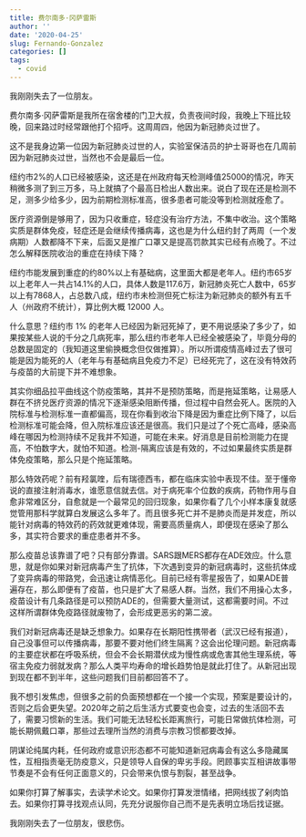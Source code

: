 ```yaml
---
title: 费尔南多·冈萨雷斯
author: ''
date: '2020-04-25'
slug: Fernando-Gonzalez
categories: []
tags:
  - covid
---
```

我刚刚失去了一位朋友。

费尔南多·冈萨雷斯是我所在宿舍楼的门卫大叔，负责夜间时段，我晚上下班比较晚，回来路过时经常跟他打个招呼。这周周四，他因为新冠肺炎过世了。

这不是我身边第一位因为新冠肺炎过世的人，实验室保洁员的护士哥哥也在几周前因为新冠肺炎过世，当然也不会是最后一位。

纽约市2%的人口已经被感染，这还是在州政府每天检测峰值25000的情况，昨天稍微多测了到三万多，马上就搞了个最高日检出人数出来。说白了现在还是检测不足，测多少给多少，因为前期检测标准高，很多患者可能没等到检测就痊愈了。

医疗资源倒是够用了，因为只收重症，轻症没有治疗方法，不集中收治。这个策略实质是群体免疫，轻症还是会继续传播病毒，这也是为什么纽约封了两周（一个发病期）人数都降不下来，后面又是推广口罩又是提高罚款其实已经有点晚了。不过怎么解释医院收治的重症在持续下降？

纽约市能发展到重症的约80%以上有基础病，这里面大都是老年人。纽约市65岁以上老年人一共占14.1%的人口，具体人数是117.6万，新冠肺炎死亡人数中，65岁以上有7868人，占总数八成，纽约市未检测但死亡标注为新冠肺炎的额外有五千人（州政府不统计），算比例大概 12000 人。

什么意思？纽约市 1% 的老年人已经因为新冠死掉了，更不用说感染了多少了，如果按某些人说的千分之几病死率，那么纽约市老年人已经全被感染了，毕竟分母的总数是固定的（我知道这里偷换概念但仅做推算）。所以所谓疫情高峰过去了很可能是因为能死的人（老年与有基础病且免疫力不足）已经死完了，这在没有特效药与疫苗的大前提下并不难想象。

其实你细品拉平曲线这个防疫策略，其并不是预防策略，而是拖延策略，让易感人群在不挤兑医疗资源的情况下逐渐感染阻断传播，但过程中自然会死人。医院的入院标准与检测标准一直都偏高，现在你看到收治下降是因为重症比例下降了，以后检测标准可能会降，但入院标准应该还是很高。我们只是过了个死亡高峰，感染高峰在哪因为检测持续不足我并不知道，可能在未来。好消息是目前检测能力在提高，不怕数字大，就怕不知道。检测-隔离应该是有效的，不过如果最终实质是群体免疫策略，那么只是个拖延策略。

那么特效药呢？前有羟氯喹，后有瑞德西韦，都在临床实验中表现不佳。至于懂帝说的直接注射消毒水，谁愿意信就去信。对于病死率个位数的疾病，药物作用与自愈非常难区分，自愈就是一个最常见的回归现象，如果你看了几个小样本康复就感觉管用那科学就算白发展这么多年了。而且很多死亡并不是肺炎而是并发症，所以能针对病毒的特效药的药效就更难体现，需要高质量病人，即便现在感染了那么多，其实符合要求的重症患者并不多。

那么疫苗总该靠谱了吧？只有部分靠谱。SARS跟MERS都存在ADE效应。什么意思，就是你如果对新冠病毒产生了抗体，下次遇到变异的新冠病毒时，这些抗体成了变异病毒的带路党，会迅速让病情恶化。目前已经有零星报告了，如果ADE普遍存在，那么即便有了疫苗，也只是扩大了易感人群。当然，我们不用操心太多，疫苗设计有几条路径是可以预防ADE的，但需要大量测试，这都需要时间。不过这样所谓群体免疫路径就废物了，会形成更恶劣的第二波。

我们对新冠病毒还是缺乏想象力。如果存在长期阳性携带者（武汉已经有报道），自己没事但可以传播病毒，那要不要对他们终生隔离？这会出伦理问题。新冠病毒的主要症状都在呼吸系统，但会不会长期潜伏成为慢性病或危害其他生理系统，等宿主免疫力弱就发病？那么人类平均寿命的增长趋势怕是就此打住了。从新冠出现到现在都不到半年，这些问题我们目前都回答不了。

我不想引发焦虑，但很多之前的负面预想都在一个接一个实现，预案是要设计的，否则之后会更失望。2020年之前之后生活方式要变也会变，过去的生活回不去了，需要习惯新的生活。我们可能无法轻松长距离旅行，可能日常做抗体检测，可能长期佩戴口罩，那些过去理所当然的消费与宗教习惯都要改掉。

阴谋论纯属内耗，任何政府或意识形态都不可能知道新冠病毒会有这么多隐藏属性，互相指责毫无防疫意义，只是领导人自保的卑劣手段。罔顾事实互相讲故事带节奏是不会有任何正面意义的，只会带来仇恨与割裂，甚至战争。

如果你打算了解事实，去读学术论文。如果你打算发泄情绪，把网线拔了剁肉馅去。如果你打算寻找观点认同，先充分说服你自己而不是先表明立场后找证据。

我刚刚失去了一位朋友，很悲伤。
